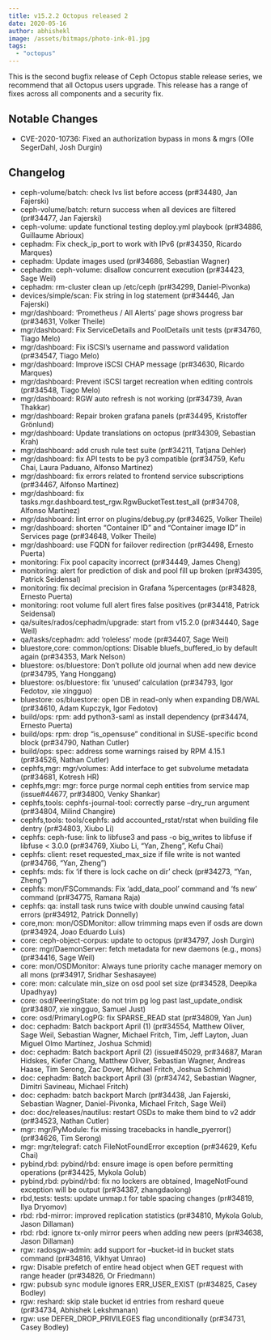 ```yaml
---
title: v15.2.2 Octopus released 2
date: 2020-05-16
author: abhishekl
image: /assets/bitmaps/photo-ink-01.jpg
tags:
  - "octopus"
---
```


This is the second bugfix release of Ceph Octopus stable release series, we
recommend that all Octopus users upgrade. This release has a range of fixes
across all components and a security fix.

## Notable Changes

- CVE-2020-10736: Fixed an authorization bypass in mons & mgrs (Olle SegerDahl, Josh Durgin)

## Changelog

- ceph-volume/batch: check lvs list before access (pr#34480, Jan Fajerski)
- ceph-volume/batch: return success when all devices are filtered (pr#34477, Jan Fajerski)
- ceph-volume: update functional testing deploy.yml playbook (pr#34886, Guillaume Abrioux)
- cephadm: Fix check_ip_port to work with IPv6 (pr#34350, Ricardo Marques)
- cephadm: Update images used (pr#34686, Sebastian Wagner)
- cephadm: ceph-volume: disallow concurrent execution (pr#34423, Sage Weil)
- cephadm: rm-cluster clean up /etc/ceph (pr#34299, Daniel-Pivonka)
- devices/simple/scan: Fix string in log statement (pr#34446, Jan Fajerski)
- mgr/dashboard: ‘Prometheus / All Alerts’ page shows progress bar (pr#34631, Volker Theile)
- mgr/dashboard: Fix ServiceDetails and PoolDetails unit tests (pr#34760, Tiago Melo)
- mgr/dashboard: Fix iSCSI’s username and password validation (pr#34547, Tiago Melo)
- mgr/dashboard: Improve iSCSI CHAP message (pr#34630, Ricardo Marques)
- mgr/dashboard: Prevent iSCSI target recreation when editing controls (pr#34548, Tiago Melo)
- mgr/dashboard: RGW auto refresh is not working (pr#34739, Avan Thakkar)
- mgr/dashboard: Repair broken grafana panels (pr#34495, Kristoffer Grönlund)
- mgr/dashboard: Update translations on octopus (pr#34309, Sebastian Krah)
- mgr/dashboard: add crush rule test suite (pr#34211, Tatjana Dehler)
- mgr/dashboard: fix API tests to be py3 compatible (pr#34759, Kefu Chai, Laura Paduano, Alfonso Martínez)
- mgr/dashboard: fix errors related to frontend service subscriptions (pr#34467, Alfonso Martínez)
- mgr/dashboard: fix tasks.mgr.dashboard.test_rgw.RgwBucketTest.test_all (pr#34708, Alfonso Martínez)
- mgr/dashboard: lint error on plugins/debug.py (pr#34625, Volker Theile)
- mgr/dashboard: shorten “Container ID” and “Container image ID” in Services page (pr#34648, Volker Theile)
- mgr/dashboard: use FQDN for failover redirection (pr#34498, Ernesto Puerta)
- monitoring: Fix pool capacity incorrect (pr#34449, James Cheng)
- monitoring: alert for prediction of disk and pool fill up broken (pr#34395, Patrick Seidensal)
- monitoring: fix decimal precision in Grafana %percentages (pr#34828, Ernesto Puerta)
- monitoring: root volume full alert fires false positives (pr#34418, Patrick Seidensal)
- qa/suites/rados/cephadm/upgrade: start from v15.2.0 (pr#34440, Sage Weil)
- qa/tasks/cephadm: add ‘roleless’ mode (pr#34407, Sage Weil)
- bluestore,core: common/options: Disable bluefs_buffered_io by default again (pr#34353, Mark Nelson)
- bluestore: os/bluestore: Don’t pollute old journal when add new device (pr#34795, Yang Honggang)
- bluestore: os/bluestore: fix ‘unused’ calculation (pr#34793, Igor Fedotov, xie xingguo)
- bluestore: os/bluestore: open DB in read-only when expanding DB/WAL (pr#34610, Adam Kupczyk, Igor Fedotov)
- build/ops: rpm: add python3-saml as install dependency (pr#34474, Ernesto Puerta)
- build/ops: rpm: drop “is_opensuse” conditional in SUSE-specific bcond block (pr#34790, Nathan Cutler)
- build/ops: spec: address some warnings raised by RPM 4.15.1 (pr#34526, Nathan Cutler)
- cephfs,mgr: mgr/volumes: Add interface to get subvolume metadata (pr#34681, Kotresh HR)
- cephfs,mgr: mgr: force purge normal ceph entities from service map (issue#44677, pr#34800, Venky Shankar)
- cephfs,tools: cephfs-journal-tool: correctly parse –dry_run argument (pr#34804, Milind Changire)
- cephfs,tools: tools/cephfs: add accounted_rstat/rstat when building file dentry (pr#34803, Xiubo Li)
- cephfs: ceph-fuse: link to libfuse3 and pass -o big_writes to libfuse if libfuse < 3.0.0 (pr#34769, Xiubo Li, “Yan, Zheng”, Kefu Chai)
- cephfs: client: reset requested_max_size if file write is not wanted (pr#34766, “Yan, Zheng”)
- cephfs: mds: fix ‘if there is lock cache on dir’ check (pr#34273, “Yan, Zheng”)
- cephfs: mon/FSCommands: Fix ‘add_data_pool’ command and ‘fs new’ command (pr#34775, Ramana Raja)
- cephfs: qa: install task runs twice with double unwind causing fatal errors (pr#34912, Patrick Donnelly)
- core,mon: mon/OSDMonitor: allow trimming maps even if osds are down (pr#34924, Joao Eduardo Luis)
- core: ceph-object-corpus: update to octopus (pr#34797, Josh Durgin)
- core: mgr/DaemonServer: fetch metadata for new daemons (e.g., mons) (pr#34416, Sage Weil)
- core: mon/OSDMonitor: Always tune priority cache manager memory on all mons (pr#34917, Sridhar Seshasayee)
- core: mon: calculate min_size on osd pool set size (pr#34528, Deepika Upadhyay)
- core: osd/PeeringState: do not trim pg log past last_update_ondisk (pr#34807, xie xingguo, Samuel Just)
- core: osd/PrimaryLogPG: fix SPARSE_READ stat (pr#34809, Yan Jun)
- doc: cephadm: Batch backport April (1) (pr#34554, Matthew Oliver, Sage Weil, Sebastian Wagner, Michael Fritch, Tim, Jeff Layton, Juan Miguel Olmo Martínez, Joshua Schmid)
- doc: cephadm: Batch backport April (2) (issue#45029, pr#34687, Maran Hidskes, Kiefer Chang, Matthew Oliver, Sebastian Wagner, Andreas Haase, Tim Serong, Zac Dover, Michael Fritch, Joshua Schmid)
- doc: cephadm: Batch backport April (3) (pr#34742, Sebastian Wagner, Dimitri Savineau, Michael Fritch)
- doc: cephadm: batch backport March (pr#34438, Jan Fajerski, Sebastian Wagner, Daniel-Pivonka, Michael Fritch, Sage Weil)
- doc: doc/releases/nautilus: restart OSDs to make them bind to v2 addr (pr#34523, Nathan Cutler)
- mgr: mgr/PyModule: fix missing tracebacks in handle_pyerror() (pr#34626, Tim Serong)
- mgr: mgr/telegraf: catch FileNotFoundError exception (pr#34629, Kefu Chai)
- pybind,rbd: pybind/rbd: ensure image is open before permitting operations (pr#34425, Mykola Golub)
- pybind,rbd: pybind/rbd: fix no lockers are obtained, ImageNotFound exception will be output (pr#34387, zhangdaolong)
- rbd,tests: tests: update unmap.t for table spacing changes (pr#34819, Ilya Dryomov)
- rbd: rbd-mirror: improved replication statistics (pr#34810, Mykola Golub, Jason Dillaman)
- rbd: rbd: ignore tx-only mirror peers when adding new peers (pr#34638, Jason Dillaman)
- rgw: radosgw-admin: add support for –bucket-id in bucket stats command (pr#34816, Vikhyat Umrao)
- rgw: Disable prefetch of entire head object when GET request with range header (pr#34826, Or Friedmann)
- rgw: pubsub sync module ignores ERR_USER_EXIST (pr#34825, Casey Bodley)
- rgw: reshard: skip stale bucket id entries from reshard queue (pr#34734, Abhishek Lekshmanan)
- rgw: use DEFER_DROP_PRIVILEGES flag unconditionally (pr#34731, Casey Bodley)
